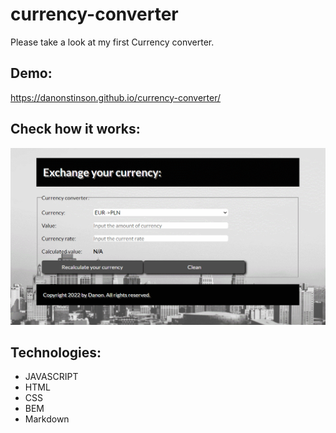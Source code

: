 # currency-converter
Please take a look at my first Currency converter.
## Demo:
https://danonstinson.github.io/currency-converter/

## Check how it works:
![](/images/how-it-works.gif)

## Technologies:
- JAVASCRIPT
- HTML
- CSS
- BEM
- Markdown
